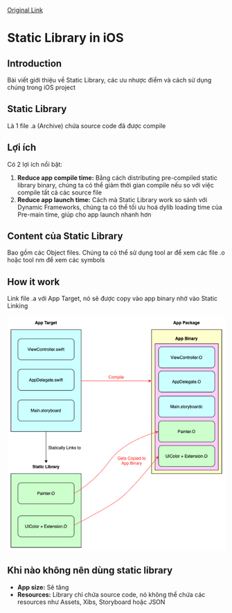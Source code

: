 [Original Link](https://medium.com/swift-india/static-library-in-ios-d133123678d1)

# Static Library in iOS
## Introduction
Bài viết giới thiệu về Static Library, các ưu nhược điểm và cách sử dụng chúng trong iOS project

## Static Library
Là 1 file .a (Archive) chứa source code đã được compile

## Lợi ích
Có 2 lợi ích nổi bật:
1. __Reduce app compile time:__ Bằng cách distributing pre-compiled static library binary, chúng ta có thể giảm thời gian compile nếu so với việc compile tất cả các source file
2. __Reduce app launch time:__ Cách mà Static Library work so sánh với Dynamic Frameworks, chúng ta có thể tối ưu hoá dylib loading time của Pre-main time, giúp cho app launch nhanh hơn

## Content của Static Library
Bao gồm các Object files. Chúng ta có thể sử dụng tool ar để xem các file .o hoặc tool nm để xem các symbols

## How it work
Link file .a với App Target, nó sẽ được copy vào app binary nhờ vào Static Linking

![](resources/library.png)

## Khi nào không nên dùng static library
* __App size:__ Sẽ tăng
* __Resources:__ Library chỉ chứa source code, nó không thể chứa các resources như Assets, Xibs, Storyboard hoặc JSON
